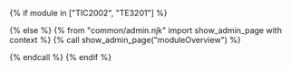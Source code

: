 {% if module in ["TIC2002", "TE3201"] %}

<include src="index-{{ module | lower }}.md" />

{% else %}
  {% from "common/admin.njk" import show_admin_page with context %}
  {% call show_admin_page("moduleOverview") %}

<div id="admin-moduleOverview-anchor"></div>
<div id="admin-moduleOverview">
  <include src="moduleOverview.md#main" />
</div>

  {% endcall %}
{% endif %}
